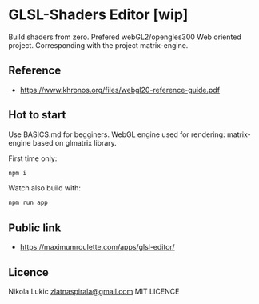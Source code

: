 # GLSL-Shaders Editor [wip]
Build shaders from zero. Prefered webGL2/opengles300
Web oriented project.
Corresponding with the project matrix-engine.

## Reference
 - https://www.khronos.org/files/webgl20-reference-guide.pdf

## Hot to start
Use BASICS.md for begginers.
WebGL engine used for rendering: matrix-engine based on glmatrix library.

First time only:
```js
npm i
```

Watch also build with:
```js
npm run app
```

## Public link
 - https://maximumroulette.com/apps/glsl-editor/

## Licence
 Nikola Lukic zlatnaspirala@gmail.com
 MIT LICENCE

